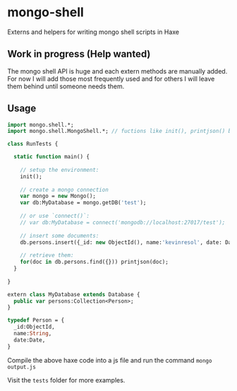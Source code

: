 # mongo-shell

Externs and helpers for writing mongo shell scripts in Haxe

## Work in progress (Help wanted)

The mongo shell API is huge and each extern methods are manually added.
For now I will add those most frequently used and for others I will leave them behind until someone needs them.

## Usage

```haxe
import mongo.shell.*;
import mongo.shell.MongoShell.*; // fuctions like init(), printjson() becomes global

class RunTests {

  static function main() {
    
    // setup the environment:
    init();
    
    // create a mongo connection
    var mongo = new Mongo();
    var db:MyDatabase = mongo.getDB('test');
    
    // or use `connect()`:
    // var db:MyDatabase = connect('mongodb://localhost:27017/test');
    
    // insert some documents:
    db.persons.insert({_id: new ObjectId(), name:'kevinresol', date: Date.now()});
    
    // retrieve them:
    for(doc in db.persons.find({})) printjson(doc);
  }
  
}

extern class MyDatabase extends Database {
  public var persons:Collection<Person>;
}

typedef Person = {
  _id:ObjectId,
  name:String,
  date:Date,
}
```

Compile the above haxe code into a js file and run the command `mongo output.js`

Visit the `tests` folder for more examples.